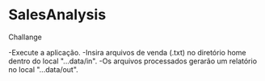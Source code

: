 # SalesAnalysis
Challange

-Execute a aplicação.
-Insira arquivos de venda (.txt) no diretório home dentro do local "...data/in".
-Os arquivos processados gerarão um relatório no local "...data/out".
